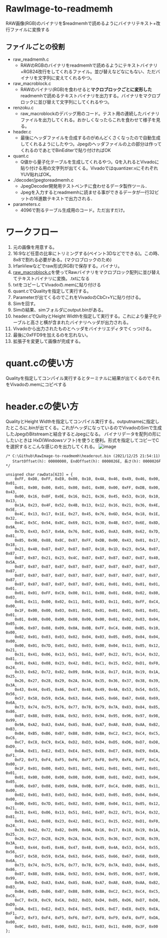# RawImage-to-readmemh
RAW画像(RGB)のバイナリを$readmemhで読めるようにバイナリテキスト+改行ファイルに変換する

## ファイルごとの役割
- raw_readmemh.c
  - RAWのRGBのバイナリをreadmemhで読めるようにテキストバイナリ+RGB24改行をしてくれるファイル。並び替えなどなにもない、ただバイナリを文字列に変えてくれるやつ。
- raw_macroblock.c
  - RAWのバイナリ(RGB)を食わせると**マクロブロックごとに変形した**readmemhで読めるテキストバイナリを出力する。バイナリをマクロブロックに並び替えて文字列にしてくれるやつ。
- renzoku.c
  - raw_macroblockのデバッグ用のコード。テスト用の連続したバイナリファイルを出力してくれる。おかしくなったらこれを食わせて様子を見る。
- header.c
  - 最後にヘッダファイルを合成するのがめんどくさくなったので自動生成してくれるようにしたやつ。Jpegのヘッダファイルの上の部分は作ってくれるのであとでBinEditerで貼り付ければOK
- quant.c
  - Q値から量子化テーブルを生成してくれるやつ。Qを入れるとVivadoに貼り付ける用の文字列が出てくる。Vivadoではquantizer.vにそれぞれYUV貼ればOK。
- ./decoder/jpegtoreadmemh.c
  - JpegDecoder開発用テストベンチに食わせるデータ製作ツール．
  - Jpegを入力するとreadmemhに読ませる事ができるデータが一行32ビットの16進数テキストで出力される．
- parameters.c
  - 4096で割るテーブル生成用のコード。ただ出すだけ。

# ワークフロー
1. 元の画像を用意する。
2. 16:9など任意の比率にトリミングする(ペイント3Dなどでできる)。この時、8x8で割れる必要がある。(マクロブロックのため)
3. IrfanViewなどでraw形式(RGB)で保存する。バイナリ。
4. [raw_macroblock.c](https://github.com/fumimaker/RawImage-to-readmemh/blob/main/raw_macroblock.c)を使ってRawバイナリをマクロブロック配列に並び替えてテキストバイナリに変換。.txtになる
5. txtをコピーしてVivadoの.memに貼り付ける
6. quant.cでQualityを指定して実行する。
7. Parameterが出てくるのでこれをVivadoのCbCr+Yに貼り付ける。
8. Simを回す。
9. Simの結果、simフォルダにoutput.binがある。
10. header.cでQulityとHeight Widthを指定して実行する。これにより量子化テーブルと高さと横が含まれたバイナリヘッダが出力される。
11. Vivadoから出力されたものとヘッダをバイナリエディタでくっつける。
12. 最後に0xFFD9を加えるのを忘れない。
13. 拡張子を変更して画像が完成する。


# quant.cの使い方
Qualityを指定してコンパイル実行するとターミナルに結果が出てくるのでそれをVivadoの.memにコピペする

# header.cの使い方
QualityとHeight Widthを指定してコンパイル実行する。outputnameに指定したところに.binが出てくる。これがヘッダになっているのでVivadoのSimで生成したJpegのBitstreamと結合するとJpegになる。
バイナリデータを配列の形にしたいときは HxD(Windowsソフト)を使うと便利。形式を指定してコピーでCを選択するとこんな感じのを出力してくれる。
![image](https://user-images.githubusercontent.com/25518367/147385920-f5acbdb5-9264-4028-8c49-90e6d2d88bad.png)

```
/* C:\Github\RawImage-to-readmemh\headerout.bin (2021/12/25 21:54:11)
   StartOffset(h): 00000000, EndOffset(h): 0000026E, 長さ(h): 0000026F */

unsigned char rawData[623] = {
	0xFF, 0xD8, 0xFF, 0xE0, 0x00, 0x10, 0x4A, 0x46, 0x49, 0x46, 0x00, 0x01,
	0x01, 0x00, 0x00, 0x01, 0x00, 0x01, 0x00, 0x00, 0xFF, 0xDB, 0x00, 0x43,
	0x00, 0x16, 0x0F, 0x0E, 0x16, 0x21, 0x36, 0x45, 0x53, 0x10, 0x10, 0x13,
	0x1A, 0x23, 0x4F, 0x52, 0x4B, 0x13, 0x12, 0x16, 0x21, 0x36, 0x4E, 0x5E,
	0x4C, 0x13, 0x17, 0x1E, 0x27, 0x45, 0x76, 0x6D, 0x54, 0x18, 0x1E, 0x32,
	0x4C, 0x5C, 0x94, 0x8C, 0x69, 0x21, 0x30, 0x4B, 0x57, 0x6E, 0x8D, 0x9A,
	0x7D, 0x43, 0x57, 0x6A, 0x76, 0x8C, 0xA5, 0xA3, 0x89, 0x62, 0x7D, 0x81,
	0x85, 0x98, 0x88, 0x8C, 0x87, 0xFF, 0xDB, 0x00, 0x43, 0x01, 0x17, 0x18,
	0x21, 0x40, 0x87, 0x87, 0x87, 0x87, 0x18, 0x1D, 0x23, 0x5A, 0x87, 0x87,
	0x87, 0x87, 0x21, 0x23, 0x4C, 0x87, 0x87, 0x87, 0x87, 0x87, 0x40, 0x5A,
	0x87, 0x87, 0x87, 0x87, 0x87, 0x87, 0x87, 0x87, 0x87, 0x87, 0x87, 0x87,
	0x87, 0x87, 0x87, 0x87, 0x87, 0x87, 0x87, 0x87, 0x87, 0x87, 0x87, 0x87,
	0x87, 0x87, 0x87, 0x87, 0x87, 0x87, 0x01, 0x01, 0x01, 0x01, 0x01, 0x01,
	0x01, 0x01, 0xFF, 0xC0, 0x00, 0x11, 0x08, 0x01, 0x68, 0x02, 0x80, 0x03,
	0x01, 0x11, 0x00, 0x02, 0x11, 0x01, 0x03, 0x11, 0x01, 0xFF, 0xC4, 0x00,
	0x1F, 0x00, 0x00, 0x03, 0x01, 0x01, 0x01, 0x01, 0x01, 0x01, 0x01, 0x01,
	0x01, 0x00, 0x00, 0x00, 0x00, 0x00, 0x00, 0x01, 0x02, 0x03, 0x04, 0x05,
	0x06, 0x07, 0x08, 0x09, 0x0A, 0x0B, 0xFF, 0xC4, 0x00, 0xB5, 0x10, 0x00,
	0x02, 0x01, 0x03, 0x03, 0x02, 0x04, 0x03, 0x05, 0x05, 0x04, 0x04, 0x00,
	0x00, 0x01, 0x7D, 0x01, 0x02, 0x03, 0x00, 0x04, 0x11, 0x05, 0x12, 0x21,
	0x31, 0x41, 0x06, 0x13, 0x51, 0x61, 0x07, 0x22, 0x71, 0x14, 0x32, 0x81,
	0x91, 0xA1, 0x08, 0x23, 0x42, 0xB1, 0xC1, 0x15, 0x52, 0xD1, 0xF0, 0x24,
	0x33, 0x62, 0x72, 0x82, 0x09, 0x0A, 0x16, 0x17, 0x18, 0x19, 0x1A, 0x25,
	0x26, 0x27, 0x28, 0x29, 0x2A, 0x34, 0x35, 0x36, 0x37, 0x38, 0x39, 0x3A,
	0x43, 0x44, 0x45, 0x46, 0x47, 0x48, 0x49, 0x4A, 0x53, 0x54, 0x55, 0x56,
	0x57, 0x58, 0x59, 0x5A, 0x63, 0x64, 0x65, 0x66, 0x67, 0x68, 0x69, 0x6A,
	0x73, 0x74, 0x75, 0x76, 0x77, 0x78, 0x79, 0x7A, 0x83, 0x84, 0x85, 0x86,
	0x87, 0x88, 0x89, 0x8A, 0x92, 0x93, 0x94, 0x95, 0x96, 0x97, 0x98, 0x99,
	0x9A, 0xA2, 0xA3, 0xA4, 0xA5, 0xA6, 0xA7, 0xA8, 0xA9, 0xAA, 0xB2, 0xB3,
	0xB4, 0xB5, 0xB6, 0xB7, 0xB8, 0xB9, 0xBA, 0xC2, 0xC3, 0xC4, 0xC5, 0xC6,
	0xC7, 0xC8, 0xC9, 0xCA, 0xD2, 0xD3, 0xD4, 0xD5, 0xD6, 0xD7, 0xD8, 0xD9,
	0xDA, 0xE1, 0xE2, 0xE3, 0xE4, 0xE5, 0xE6, 0xE7, 0xE8, 0xE9, 0xEA, 0xF1,
	0xF2, 0xF3, 0xF4, 0xF5, 0xF6, 0xF7, 0xF8, 0xF9, 0xFA, 0xFF, 0xC4, 0x00,
	0x1F, 0x01, 0x00, 0x03, 0x01, 0x01, 0x01, 0x01, 0x01, 0x01, 0x01, 0x01,
	0x01, 0x00, 0x00, 0x00, 0x00, 0x00, 0x00, 0x01, 0x02, 0x03, 0x04, 0x05,
	0x06, 0x07, 0x08, 0x09, 0x0A, 0x0B, 0xFF, 0xC4, 0x00, 0xB5, 0x11, 0x00,
	0x02, 0x01, 0x03, 0x03, 0x02, 0x04, 0x03, 0x05, 0x05, 0x04, 0x04, 0x00,
	0x00, 0x01, 0x7D, 0x01, 0x02, 0x03, 0x00, 0x04, 0x11, 0x05, 0x12, 0x21,
	0x31, 0x41, 0x06, 0x13, 0x51, 0x61, 0x07, 0x22, 0x71, 0x14, 0x32, 0x81,
	0x91, 0xA1, 0x08, 0x23, 0x42, 0xB1, 0xC1, 0x15, 0x52, 0xD1, 0xF0, 0x24,
	0x33, 0x62, 0x72, 0x82, 0x09, 0x0A, 0x16, 0x17, 0x18, 0x19, 0x1A, 0x25,
	0x26, 0x27, 0x28, 0x29, 0x2A, 0x34, 0x35, 0x36, 0x37, 0x38, 0x39, 0x3A,
	0x43, 0x44, 0x45, 0x46, 0x47, 0x48, 0x49, 0x4A, 0x53, 0x54, 0x55, 0x56,
	0x57, 0x58, 0x59, 0x5A, 0x63, 0x64, 0x65, 0x66, 0x67, 0x68, 0x69, 0x6A,
	0x73, 0x74, 0x75, 0x76, 0x77, 0x78, 0x79, 0x7A, 0x83, 0x84, 0x85, 0x86,
	0x87, 0x88, 0x89, 0x8A, 0x92, 0x93, 0x94, 0x95, 0x96, 0x97, 0x98, 0x99,
	0x9A, 0xA2, 0xA3, 0xA4, 0xA5, 0xA6, 0xA7, 0xA8, 0xA9, 0xAA, 0xB2, 0xB3,
	0xB4, 0xB5, 0xB6, 0xB7, 0xB8, 0xB9, 0xBA, 0xC2, 0xC3, 0xC4, 0xC5, 0xC6,
	0xC7, 0xC8, 0xC9, 0xCA, 0xD2, 0xD3, 0xD4, 0xD5, 0xD6, 0xD7, 0xD8, 0xD9,
	0xDA, 0xE1, 0xE2, 0xE3, 0xE4, 0xE5, 0xE6, 0xE7, 0xE8, 0xE9, 0xEA, 0xF1,
	0xF2, 0xF3, 0xF4, 0xF5, 0xF6, 0xF7, 0xF8, 0xF9, 0xFA, 0xFF, 0xDA, 0x00,
	0x0C, 0x03, 0x01, 0x00, 0x02, 0x11, 0x03, 0x11, 0x00, 0x3F, 0x00
};

```
